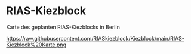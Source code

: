 # RIAS-Kiezblock
Karte des geplanten RIAS-Kiezblocks in Berlin


https://raw.githubusercontent.com/RIASkiezblock/Kiezblock/main/RIAS-Kiezblock%20Karte.png

